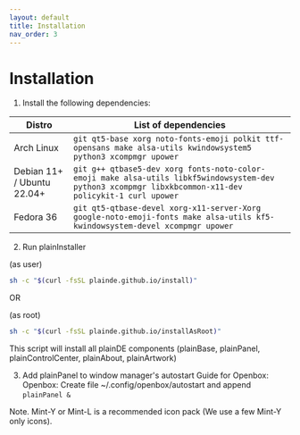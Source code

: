 ```yaml
---
layout: default
title: Installation
nav_order: 3
---
```



# Installation

1. Install the following dependencies:

| Distro | List of dependencies |
|---|---|
| Arch Linux | `git qt5-base xorg noto-fonts-emoji polkit ttf-opensans make alsa-utils kwindowsystem5 python3 xcompmgr upower`|
| Debian 11+ / Ubuntu 22.04+ | `git g++ qtbase5-dev xorg fonts-noto-color-emoji make alsa-utils libkf5windowsystem-dev python3 xcompmgr libxkbcommon-x11-dev policykit-1 curl upower` |
| Fedora 36 | `git qt5-qtbase-devel xorg-x11-server-Xorg google-noto-emoji-fonts make alsa-utils kf5-kwindowsystem-devel xcompmgr upower` |

2. Run plainInstaller

(as user)
~~~sh
sh -c "$(curl -fsSL plainde.github.io/install)"
~~~

OR

(as root)
~~~sh
sh -c "$(curl -fsSL plainde.github.io/installAsRoot)"
~~~

This script will install all plainDE components (plainBase, plainPanel, plainControlCenter, plainAbout, plainArtwork)

3. Add plainPanel to window manager's autostart
Guide for Openbox:
Openbox: Create file ~/.config/openbox/autostart and append `plainPanel &`

Note. Mint-Y or Mint-L is a recommended icon pack (We use a few Mint-Y only icons).
